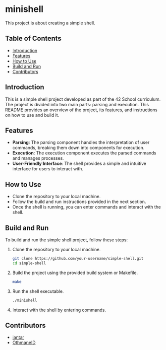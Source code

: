 # minishell
This project is about creating a simple shell.

## Table of Contents
- [Introduction](#introduction)
- [Features](#features)
- [How to Use](#how-to-use)
- [Build and Run](#build-and-run)
- [Contributors](#contributors)

## Introduction
This is a simple shell project developed as part of the 42 School curriculum. The project is divided into two main parts: parsing and execution. This README provides an overview of the project, its features, and instructions on how to use and build it.

## Features
- **Parsing**: The parsing component handles the interpretation of user commands, breaking them down into components for execution.
- **Execution**: The execution component executes the parsed commands and manages processes.
- **User-Friendly Interface**: The shell provides a simple and intuitive interface for users to interact with.

## How to Use
- Clone the repository to your local machine.
- Follow the build and run instructions provided in the next section.
- Once the shell is running, you can enter commands and interact with the shell.

## Build and Run
To build and run the simple shell project, follow these steps:
1. Clone the repository to your local machine.
   ```bash
   git clone https://github.com/your-username/simple-shell.git
   cd simple-shell

2. Build the project using the provided build system or Makefile.
   ```bash
   make

3. Run the shell executable.
   ```bash
   ./minishell

4. Interact with the shell by entering commands.


## Contributors
- [iantar](https://github.com/iantar1)
- [OthmaneID](https://github.com/OthmaneID)
